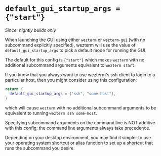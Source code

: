 # `default_gui_startup_args = {"start"}`

*Since: nightly builds only*

When launching the GUI using either `wezterm` or `wezterm-gui` (with no
subcommand explicitly specified), wezterm will use the value of
`default_gui_startup_args` to pick a default mode for running the GUI.

The default for this config is `{"start"}` which makes `wezterm` with no
additional subcommand arguments equivalent to `wezterm start`.

If you know that you always want to use wezterm's ssh client to login to a
particular host, then you might consider using this configuration:

```lua
return {
  default_gui_startup_args = {"ssh", "some-host"},
}
```

which will cause `wezterm` with no additional subcommand arguments to be
equivalent to running `wezterm ssh some-host`.

Specifying subcommand arguments on the command line is NOT additive with
this config; the command line arguments always take precedence.

Depending on your desktop environment, you may find it simpler to use
your operating system shortcut or alias function to set up a shortcut
that runs the subcommand you desire.
